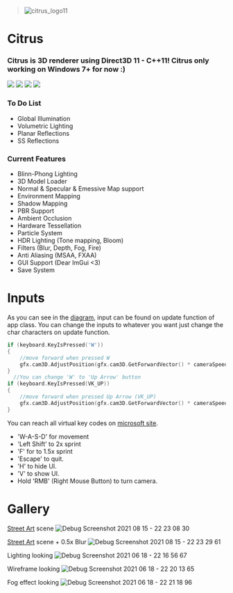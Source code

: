 > ![citrus_logo11](https://user-images.githubusercontent.com/60492235/122637162-d3911e00-d0f5-11eb-8534-c1d7c1085e3b.png)
# Citrus
### Citrus is 3D renderer using Direct3D 11 - C++11! Citrus only working on Windows 7+ for now :)

![](https://img.shields.io/github/stars/choi303/Citrus.svg) ![](https://img.shields.io/github/forks/choi303/Citrus.svg) ![](https://img.shields.io/github/release/choi303/Citrus.svg) ![](https://img.shields.io/github/issues/choi303/Citrus.svg) 

### To Do List
- Global Illumination
- Volumetric Lighting
- Planar Reflections
- SS Reflections

### Current Features
- Blinn-Phong Lighting
- 3D Model Loader
- Normal & Specular & Emessive Map support
- Environment Mapping
- Shadow Mapping
- PBR Support
- Ambient Occlusion
- Hardware Tessellation
- Particle System
- HDR Lighting (Tone mapping, Bloom)
- Filters (Blur, Depth, Fog, Fire)
- Anti Aliasing (MSAA, FXAA)
- GUI Support (Dear ImGui <3)
- Save System

# Inputs
As you can see in the [diagram](https://miro.com/app/board/o9J_lXORBkk=/), input can be found on update function of app class. You can change the inputs to whatever you want just change the char characters on update function.
```c++
if (keyboard.KeyIsPressed('W'))
{
	//move forward when pressed W
	gfx.cam3D.AdjustPosition(gfx.cam3D.GetForwardVector() * cameraSpeed * deltaTime);
}
  //You can change 'W' to 'Up Arrow' button
if (keyboard.KeyIsPressed(VK_UP)) 
{
	//move forward when pressed Up Arrow (VK_UP)
	gfx.cam3D.AdjustPosition(gfx.cam3D.GetForwardVector() * cameraSpeed * deltaTime);
}
```
You can reach all virtual key codes on [microsoft site](https://docs.microsoft.com/en-us/windows/win32/inputdev/virtual-key-codes).
- 'W-A-S-D' for movement
- 'Left Shift' to 2x sprint
- 'F' for to 1.5x sprint
- 'Escape' to quit.
- 'H' to hide UI.
- 'V' to show UI.
- Hold 'RMB' (Right Mouse Button) to turn camera.

# Gallery
[Street Art](https://www.youtube.com/watch?v=Ivt2RrtkPYQ) scene
![Debug Screenshot 2021 08 15 - 22 23 08 30](https://user-images.githubusercontent.com/60492235/129593137-59d4f437-2c97-4544-9b32-e4b68a25aaa4.png)

[Street Art](https://www.youtube.com/watch?v=Ivt2RrtkPYQ) scene + 0.5x Blur
![Debug Screenshot 2021 08 15 - 22 23 29 61](https://user-images.githubusercontent.com/60492235/129593885-b2d30eb0-2355-42ad-a00e-2f435d567dac.png)

Lighting looking
![Debug Screenshot 2021 06 18 - 22 16 56 67](https://user-images.githubusercontent.com/60492235/122608333-b53f0a00-d084-11eb-8280-2dada26e5668.png)

Wireframe looking
![Debug Screenshot 2021 06 18 - 22 20 13 65](https://user-images.githubusercontent.com/60492235/122608394-cbe56100-d084-11eb-9178-ce2ef3043cad.png)

Fog effect looking
![Debug Screenshot 2021 06 18 - 22 21 18 96](https://user-images.githubusercontent.com/60492235/122608416-d43d9c00-d084-11eb-9754-5af7420cdc67.png)
